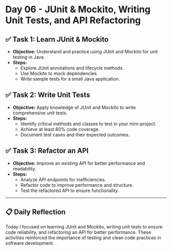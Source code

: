 # Day 06 - JUnit & Mockito, Writing Unit Tests, and API Refactoring

## ✅ Task 1: Learn JUnit & Mockito
- **Objective:** Understand and practice using JUnit and Mockito for unit testing in Java.
- **Steps:**
    - Explore JUnit annotations and lifecycle methods.
    - Use Mockito to mock dependencies.
    - Write sample tests for a small Java application.

## ✅ Task 2: Write Unit Tests
- **Objective:** Apply knowledge of JUnit and Mockito to write comprehensive unit tests.
- **Steps:**
    - Identify critical methods and classes to test in your mini-project.
    - Achieve at least 80% code coverage.
    - Document test cases and their expected outcomes.

## ✅ Task 3: Refactor an API
- **Objective:** Improve an existing API for better performance and readability.
- **Steps:**
    - Analyze API endpoints for inefficiencies.
    - Refactor code to improve performance and structure.
    - Test the refactored API to ensure functionality.

---

## 📋 Daily Reflection
Today I focused on learning JUnit and Mockito, writing unit tests to ensure code reliability, and refactoring an API for better performance. These activities reinforced the importance of testing and clean code practices in software development.

